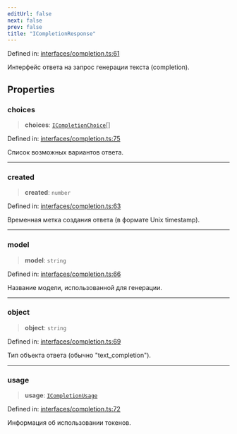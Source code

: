```yaml
---
editUrl: false
next: false
prev: false
title: "ICompletionResponse"
---
```


Defined in: [interfaces/completion.ts:61](https://github.com/zloishavrin/gigachat-node/blob/a2da23aca3358e054c30743ade13ef22acb1c557/src/interfaces/completion.ts#L61)

Интерфейс ответа на запрос генерации текста (completion).

## Properties

### choices

> **choices**: [`ICompletionChoice`](/api/interfaces/completion/interfaces/icompletionchoice/)[]

Defined in: [interfaces/completion.ts:75](https://github.com/zloishavrin/gigachat-node/blob/a2da23aca3358e054c30743ade13ef22acb1c557/src/interfaces/completion.ts#L75)

Список возможных вариантов ответа.

***

### created

> **created**: `number`

Defined in: [interfaces/completion.ts:63](https://github.com/zloishavrin/gigachat-node/blob/a2da23aca3358e054c30743ade13ef22acb1c557/src/interfaces/completion.ts#L63)

Временная метка создания ответа (в формате Unix timestamp).

***

### model

> **model**: `string`

Defined in: [interfaces/completion.ts:66](https://github.com/zloishavrin/gigachat-node/blob/a2da23aca3358e054c30743ade13ef22acb1c557/src/interfaces/completion.ts#L66)

Название модели, использованной для генерации.

***

### object

> **object**: `string`

Defined in: [interfaces/completion.ts:69](https://github.com/zloishavrin/gigachat-node/blob/a2da23aca3358e054c30743ade13ef22acb1c557/src/interfaces/completion.ts#L69)

Тип объекта ответа (обычно "text_completion").

***

### usage

> **usage**: [`ICompletionUsage`](/api/interfaces/completion/interfaces/icompletionusage/)

Defined in: [interfaces/completion.ts:72](https://github.com/zloishavrin/gigachat-node/blob/a2da23aca3358e054c30743ade13ef22acb1c557/src/interfaces/completion.ts#L72)

Информация об использовании токенов.
